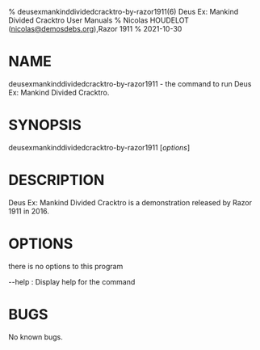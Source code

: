 % deusexmankinddividedcracktro-by-razor1911(6)  Deus Ex: Mankind Divided Cracktro User Manuals
% Nicolas HOUDELOT (nicolas@demosdebs.org),Razor 1911
% 2021-10-30

# NAME
deusexmankinddividedcracktro-by-razor1911 - the command to run  Deus Ex: Mankind Divided Cracktro.

# SYNOPSIS
deusexmankinddividedcracktro-by-razor1911 [*options*]

# DESCRIPTION
 Deus Ex: Mankind Divided Cracktro is a demonstration released by Razor 1911 in 2016.

# OPTIONS
there is no options to this program

\--help
:   Display help for the command

# BUGS
No known bugs.
